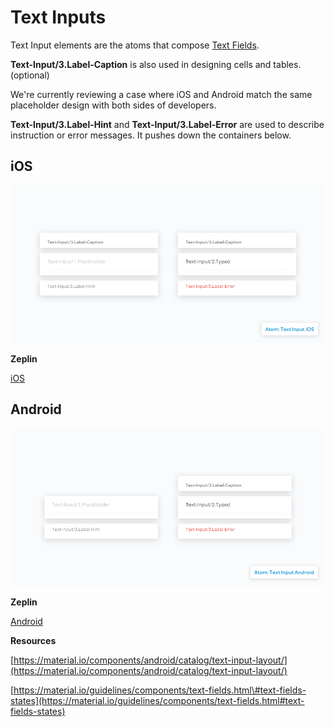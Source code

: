 # Text Inputs

Text Input elements are the atoms that compose [Text Fields](../molecules/text-fields.md).

**Text-Input/3.Label-Caption** is also used in designing cells and tables. \(optional\)

We're currently reviewing a case where iOS and Android match the same placeholder design with both sides of developers.

**Text-Input/3.Label-Hint** and **Text-Input/3.Label-Error** are used to describe instruction or error messages. It pushes down the containers below.

## iOS

![](../.gitbook/assets/atom-01-text-input-ios.png)

**Zeplin**

[iOS](https://github.com/kevin-ring/ring-design-system/tree/8849159db6764601017289d41b84d60f348c1d98/zpl.io/2vBXeLv/README.md)

## Android

![](../.gitbook/assets/atom-02-text-input-android.png)

**Zeplin**

[Android](https://github.com/kevin-ring/ring-design-system/tree/8849159db6764601017289d41b84d60f348c1d98/zpl.io/2jlKxyA/README.md)

**Resources**

[https://material.io/components/android/catalog/text-input-layout/](https://material.io/components/android/catalog/text-input-layout/)

[https://material.io/guidelines/components/text-fields.html\#text-fields-states](https://material.io/guidelines/components/text-fields.html#text-fields-states)

